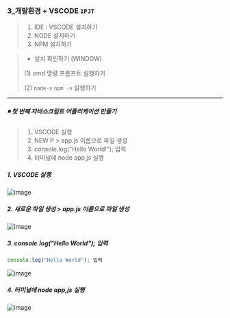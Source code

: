 ### 3_개발환경 + VSCODE `1PJT` 

> 1) IDE : VSCODE 설치하기 
> 2) NODE 설치하기 
> 3) NPM 설치하기 



> * 설치 확인하기 (WINDOW)
>
> (1) cmd 명령 프롬프트 실행하기 
>
> (2) `node-v` `npm -v`  실행하기 



----



##### ◾ 첫 번째 자바스크립트 어플리케이션 만들기 

> 1. VSCODE 실행
> 2. NEW P > app.js 이름으로 파일 생성 
> 3. console.log("Hello World!"); 입력 
> 4. 터미널에 node app,js 실행



##### 1. VSCODE 실행

![image](https://github.com/oiosu/SC-HALF-FE/assets/99783474/cfe54e7a-0740-479a-9e6e-7a550b4b1dc4)




##### 2. 새로운 파일 생성 > app.js 이름으로 파일 생성 

![image](https://github.com/oiosu/SC-HALF-FE/assets/99783474/1aff4be5-4143-4a8b-9d04-20489b42b857)



##### 3. console.log("Hello World"); 입력 

```javascript
console.log("Hello World"); 입력 
```

![image](https://github.com/oiosu/SC-HALF-FE/assets/99783474/1bf04b1f-ca6b-4b48-ac18-19096142ab48)




##### 4. 터미널에 node app,js 실행

![image](https://github.com/oiosu/SC-HALF-FE/assets/99783474/ae04cf63-53cb-4ba6-bd56-d334820f9599)


